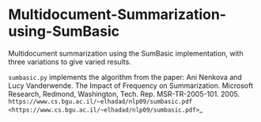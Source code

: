 # Multidocument-Summarization-using-SumBasic
Multidocument summarization using the SumBasic implementation, with three variations to give varied results.

`sumbasic.py` implements the algorithm from the paper: 
Ani Nenkova and Lucy Vanderwende. The Impact of Frequency on Summarization. Microsoft Research,
Redmond, Washington, Tech. Rep. MSR-TR-2005-101. 2005. `https://www.cs.bgu.ac.il/~elhadad/nlp09/sumbasic.pdf <https://www.cs.bgu.ac.il/~elhadad/nlp09/sumbasic.pdf>`_

